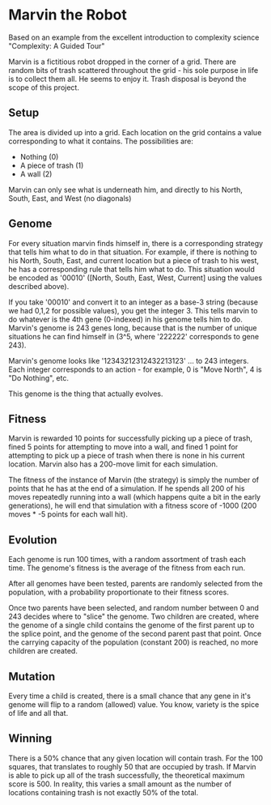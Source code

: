 Marvin the Robot
================

Based on an example from the excellent introduction to complexity science "Complexity: A Guided Tour"

Marvin is a fictitious robot dropped in the corner of a grid. There are random bits of trash scattered throughout the grid - his sole purpose in life is to collect them all. He seems to enjoy it. Trash disposal is beyond the scope of this project.

Setup
-----------
The area is divided up into a grid. Each location on the grid contains a value corresponding to what it contains. The possibilities are:
* Nothing (0)
* A piece of trash (1)
* A wall (2)

Marvin can only see what is underneath him, and directly to his North, South, East, and West (no diagonals)


Genome
-----------

For every situation marvin finds himself in, there is a corresponding strategy that tells him what to do in that situation. For example, if there is nothing to his North, South, East, and current location but a piece of trash to his west, he has a corresponding rule that tells him what to do. This situation would be encoded as '00010' ([North, South, East, West, Current] using the values described above).

If you take '00010' and convert it to an integer as a base-3 string (because we had 0,1,2 for possible values), you get the integer 3. This tells marvin to do whatever is the 4th gene (0-indexed) in his genome tells him to do. Marvin's genome is 243 genes long, because that is the number of unique situations he can find himself in (3^5, where '222222' corresponds to gene 243).

Marvin's genome looks like '12343212312432213123' ... to 243 integers. Each integer corresponds to an action - for example, 0 is "Move North", 4 is "Do Nothing", etc.

This genome is the thing that actually evolves.

Fitness
-----------

Marvin is rewarded 10 points for successfully picking up a piece of trash, fined 5 points for attempting to move into a wall, and fined 1 point for attempting to pick up a piece of trash when there is none in his current location. Marvin also has a 200-move limit for each simulation.

The fitness of the instance of Marvin (the strategy) is simply the number of points that he has at the end of a simulation. If he spends all 200 of his moves repeatedly running into a wall (which happens quite a bit in the early generations), he will end that simulation with a fitness score of -1000 (200 moves * -5 points for each wall hit).

Evolution
------------

Each genome is run 100 times, with a random assortment of trash each time. The genome's fitness is the average of the fitness from each run.

After all genomes have been tested, parents are randomly selected from the population, with a probability proportionate to their fitness scores.

Once two parents have been selected, and random number between 0 and 243 decides where to "slice" the genome. Two children are created, where the genome of a single child contains the genome of the first parent up to the splice point, and the genome of the second parent past that point. Once the carrying capacity of the population (constant 200) is reached, no more children are created.

Mutation
------------

Every time a child is created, there is a small chance that any gene in it's genome will flip to a random (allowed) value. You know, variety is the spice of life and all that.


Winning
---------

There is a 50% chance that any given location will contain trash. For the 100 squares, that translates to roughly 50 that are occupied by trash. If Marvin is able to pick up all of the trash successfully, the theoretical maximum score is 500. In reality, this varies a small amount as the number of locations containing trash is not exactly 50% of the total.

